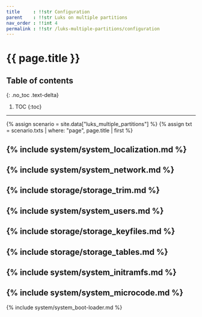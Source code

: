 ```yaml
---
title     : !!str Configuration
parent    : !!str Luks on multiple partitions
nav_order : !!int 4
permalink : !!str /luks-multiple-partitions/configuration
---
```


# {{ page.title }}

## Table of contents
{: .no_toc .text-delta}

1. TOC
{:toc}

---

{% assign scenario = site.data["luks_multiple_partitions"] %}
{% assign txt = scenario.txts | where: "page", page.title | first %}

{% include system/system_localization.md %}
---
{% include system/system_network.md %}
---
{% include storage/storage_trim.md %}
---
{% include system/system_users.md %}
---
{% include storage/storage_keyfiles.md %}
---
{% include storage/storage_tables.md %}
---
{% include system/system_initramfs.md %}
---
{% include system/system_microcode.md %}
---
{% include system/system_boot-loader.md %}
